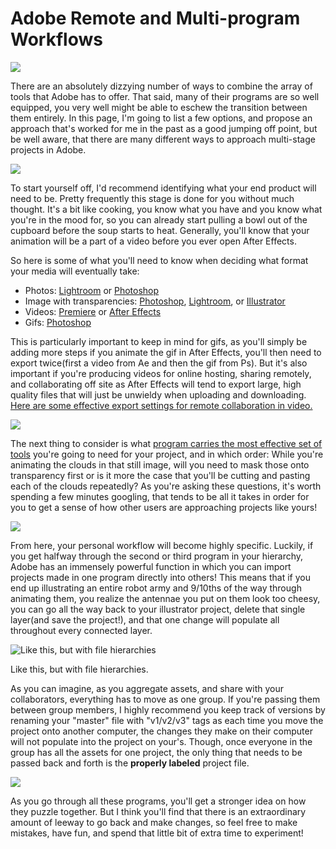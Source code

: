 # Adobe Remote and Multi-program Workflows

![](https://files.slack.com/files-pri/T0HTW3H0V-F012B9FJAF5/creatingworkflows.png?pub_secret=9a0fe2707a)

There are an absolutely dizzying number of ways to combine the array of tools that Adobe has to offer. That said, many of their programs are so well equipped, you very well might be able to eschew the transition between them entirely. In this page, I'm going to list a few options, and propose an approach that's worked for me in the past as a good jumping off point, but be well aware, that there are many different ways to approach multi-stage projects in Adobe.

![](https://files.slack.com/files-pri/T0HTW3H0V-F012PMQ8989/adobe_mashup.png?pub_secret=28032afd26)

To start yourself off, I'd recommend identifying what your end product will need to be. Pretty frequently this stage is done for you without much thought. It's a bit like cooking, you know what you have and you know what you're in the mood for, so you can already start pulling a bowl out of the cupboard before the soup starts to heat. Generally, you'll know that your animation will be a part of a video before you ever open After Effects.

So here is some of what you'll need to know when deciding what format your media will eventually take:

  - Photos: [Lightroom](https://helpx.adobe.com/lightroom-classic/help/exporting-photos-basic-workflow.html) or [Photoshop](https://helpx.adobe.com/photoshop/using/saving-files-graphics-formats.html)
  - Image with transparencies: [Photoshop](https://www.youtube.com/watch?v=-HEZuF0QZig), [Lightroom](https://www.naturettl.com/export-png-files-lightroom/), or [Illustrator](https://99designs.com/blog/design-tutorials/tutorial-create-png-files/)
  - Videos: [Premiere](https://www.youtube.com/watch?v=yr6lHWwTGl8) or [After Effects](https://helpwiki.evergreen.edu/wiki/index.php/Exporting_Video_from_After_Effects)
  - Gifs: [Photoshop](https://helpx.adobe.com/photoshop/how-to/make-animated-gif.html)

This is particularly important to keep in mind for gifs, as you'll simply be adding more steps if you animate the gif in After Effects, you'll then need to export twice(first a video from Ae and then the gif from Ps). But it's also important if you're producing videos for online hosting, sharing remotely, and collaborating off site as After Effects will tend to export large, high quality files that will just be unwieldy when uploading and downloading. [Here are some effective export settings for remote collaboration in video.](https://helpx.adobe.com/premiere-pro/how-to/export-video-share-social-media.html)

![](https://helpx.adobe.com/content/dam/help/en/photoshop/how-to/make-animated-gif/_jcr_content/main-pars/image7/make-animated-gif_step-4b.gif)

The next thing to consider is what [program carries the most effective set of tools](https://www.creativebloq.com/features/adobe-software-list) you're going to need for your project, and in which order: While you're animating the clouds in that still image, will you need to mask those onto transparency first or is it more the case that you'll be cutting and pasting each of the clouds repeatedly? As you're asking these questions, it's worth spending a few minutes googling, that tends to be all it takes in order for you to get a sense of how other users are approaching projects like yours!

![](https://i.pinimg.com/originals/fb/c7/67/fbc7677b02f76561f0d887d13217a2e8.jpg)

From here, your personal workflow will become highly specific. Luckily, if you get halfway through the second or third program in your hierarchy, Adobe has an immensely powerful function in which you can import projects made in one program directly into others! This means that if you end up illustrating an entire robot army and 9/10ths of the way through animating them, you realize the antennae you put on them look too cheesy, you can go all the way back to your illustrator project, delete that single layer(and save the project!), and that one change will populate all throughout every connected layer.

![Like this, but with file hierarchies](https://harleyvoogd.files.wordpress.com/2018/10/regression.jpg?w=300&h=200)

Like this, but with file hierarchies.

As you can imagine, as you aggregate assets, and share with your collaborators, everything has to move as one group. If you're passing them between group members, I highly recommend you keep track of versions by renaming your "master" file with "v1/v2/v3" tags as each time you move the project onto another computer, the changes they make on their computer will not populate into the project on your's. Though, once everyone in the group has all the assets for one project, the only thing that needs to be passed back and forth is the **properly labeled** project file.

![](https://files.slack.com/files-pri/T0HTW3H0V-F012WMAA8BU/screen_shot_2020-05-01_at_10.24.15_am.png?pub_secret=9f746b2deb)

As you go through all these programs, you'll get a stronger idea on how they puzzle together. But I think you'll find that there is an extraordinary amount of leeway to go back and make changes, so feel free to make mistakes, have fun, and spend that little bit of extra time to experiment!
